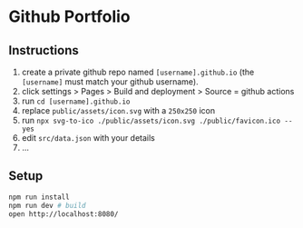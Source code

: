# Github Portfolio

## Instructions

1. create a private github repo named `[username].github.io` (the `[username]` must match your github username).
2. click settings > Pages > Build and deployment > Source = github actions
3. run `cd [username].github.io`
4. replace `public/assets/icon.svg` with a `250x250` icon
5. run `npx svg-to-ico ./public/assets/icon.svg ./public/favicon.ico --yes`
6. edit `src/data.json` with your details
7. ...

## Setup

```sh
npm run install
npm run dev # build
open http://localhost:8080/
```

